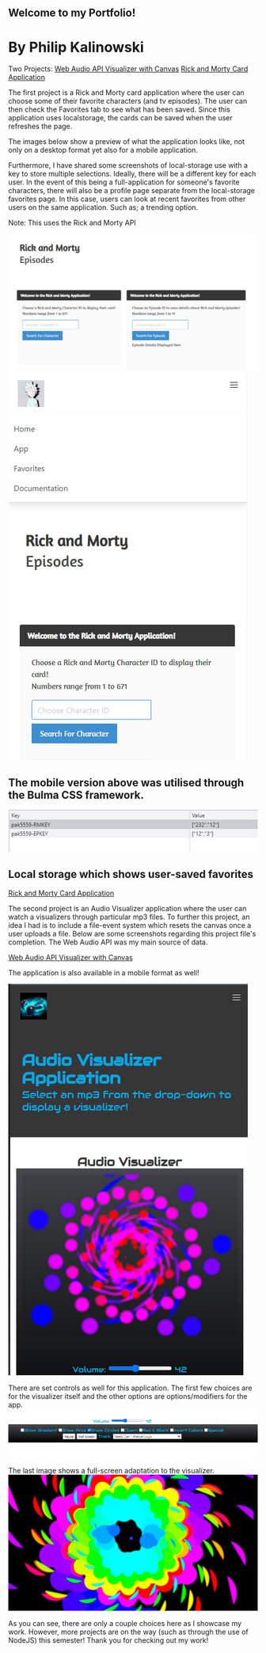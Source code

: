 ## Welcome to my Portfolio!
# By Philip Kalinowski

Two Projects: 
[Web Audio API Visualizer with Canvas](https://people.rit.edu/pak5559/projects/FinalProject/app.html)
[Rick and Morty Card Application](https://people.rit.edu/pak5559/projects/Project2/app.html)

The first project is a Rick and Morty card application where the user can choose some of their favorite characters (and tv episodes). The user can then check the Favorites tab to see what has been saved. Since this application uses localstorage, the cards can be saved when the user refreshes the page.

The images below show a preview of what the application looks like, not only on a desktop format yet also for a mobile application.

Furthermore, I have shared some screenshots of local-storage use with a key to store multiple selections. Ideally, there will be a different key for each user. In the event of this being a full-application for someone's favorite characters, there will also be a profile page separate from the local-storage favorites page. In this case, users can look at recent favorites from other users on the same application. Such as; a trending option.

Note: This uses the Rick and Morty API

![](images/desktopApp.png)
![](images/mobileApp.png)

## The mobile version above was utilised through the Bulma CSS framework.

![](images/localStorage.png)

## Local storage which shows user-saved favorites

[Rick and Morty Card Application](https://people.rit.edu/pak5559/projects/Project2/app.html)



The second project is an Audio Visualizer application where the user can watch a visualizers through particular mp3 files. To further this project, an idea I had is to include a file-event system which resets the canvas once a user uploads a file. Below are some screenshots regarding this project file's completion. The Web Audio API was my main source of data. 

[Web Audio API Visualizer with Canvas](https://people.rit.edu/pak5559/projects/FinalProject/app.html)

The application is also available in a mobile format as well!

![](images/mobileAudioApp.png)

There are set controls as well for this application. The first few choices are for the visualizer itself and the other options are options/modifiers for the app.
![](images/controlsAudio.png)

The last image shows a full-screen adaptation to the visualizer.
![](images/fullScreenAudio.png)


As you can see, there are only a couple choices here as I showcase my work. However, more projects are on the way (such as through the use of NodeJS) this semester!
Thank you for checking out my work!

